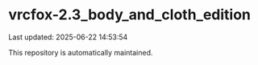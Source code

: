 # vrcfox-2.3_body_and_cloth_edition

Last updated: 2025-06-22 14:53:54

This repository is automatically maintained.
